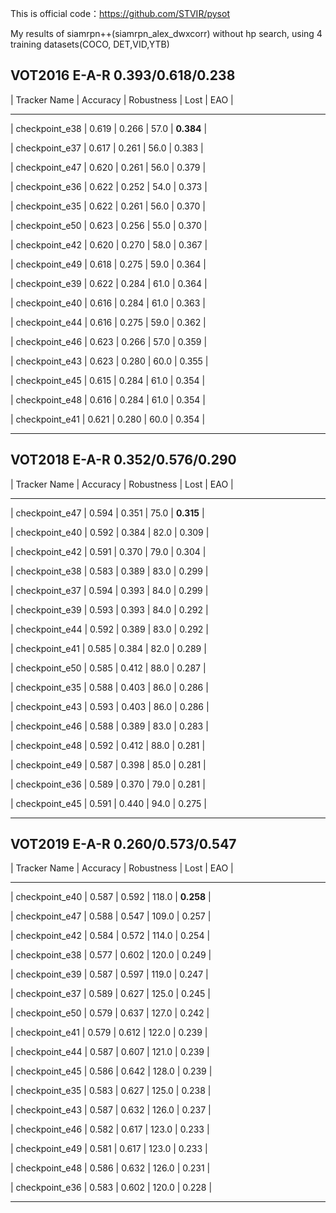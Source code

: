 This is official code：https://github.com/STVIR/pysot


My results of siamrpn++(siamrpn_alex_dwxcorr) without hp search, using 4 training datasets(COCO, DET,VID,YTB)


VOT2016   E-A-R       0.393/0.618/0.238
-------------------------------------------------------------------------

|  Tracker Name  | Accuracy | Robustness | Lost |  EAO  |

-------------------------------------------------------------------------

| checkpoint_e38 |  0.619   |   0.266    |    57.0     | **0.384** |

| checkpoint_e37 |  0.617   |   0.261    |    56.0     | 0.383 |

| checkpoint_e47 |  0.620   |   0.261    |    56.0     | 0.379 |

| checkpoint_e36 |  0.622   |   0.252    |    54.0     | 0.373 |

| checkpoint_e35 |  0.622   |   0.261    |    56.0     | 0.370 |

| checkpoint_e50 |  0.623   |   0.256    |    55.0     | 0.370 |

| checkpoint_e42 |  0.620   |   0.270    |    58.0     | 0.367 |

| checkpoint_e49 |  0.618   |   0.275    |    59.0     | 0.364 |

| checkpoint_e39 |  0.622   |   0.284    |    61.0     | 0.364 |

| checkpoint_e40 |  0.616   |   0.284    |    61.0     | 0.363 |

| checkpoint_e44 |  0.616   |   0.275    |    59.0     | 0.362 |

| checkpoint_e46 |  0.623   |   0.266    |    57.0     | 0.359 |

| checkpoint_e43 |  0.623   |   0.280    |    60.0     | 0.355 |

| checkpoint_e45 |  0.615   |   0.284    |    61.0     | 0.354 |

| checkpoint_e48 |  0.616   |   0.284    |    61.0     | 0.354 |

| checkpoint_e41 |  0.621   |   0.280    |    60.0     | 0.354 |

-------------------------------------------------------------------------



VOT2018  E-A-R  0.352/0.576/0.290
----------------------------------------------------------------

|  Tracker Name  | Accuracy | Robustness | Lost |  EAO  |

----------------------------------------------------------------

| checkpoint_e47 |  0.594   |   0.351    |    75.0     | **0.315** |

| checkpoint_e40 |  0.592   |   0.384    |    82.0     | 0.309 |

| checkpoint_e42 |  0.591   |   0.370    |    79.0     | 0.304 |

| checkpoint_e38 |  0.583   |   0.389    |    83.0     | 0.299 |

| checkpoint_e37 |  0.594   |   0.393    |    84.0     | 0.299 |

| checkpoint_e39 |  0.593   |   0.393    |    84.0     | 0.292 |

| checkpoint_e44 |  0.592   |   0.389    |    83.0     | 0.292 |

| checkpoint_e41 |  0.585   |   0.384    |    82.0     | 0.289 |

| checkpoint_e50 |  0.585   |   0.412    |    88.0     | 0.287 |

| checkpoint_e35 |  0.588   |   0.403    |    86.0     | 0.286 |

| checkpoint_e43 |  0.593   |   0.403    |    86.0     | 0.286 |

| checkpoint_e46 |  0.588   |   0.389    |    83.0     | 0.283 |

| checkpoint_e48 |  0.592   |   0.412    |    88.0     | 0.281 |

| checkpoint_e49 |  0.587   |   0.398    |    85.0     | 0.281 |

| checkpoint_e36 |  0.589   |   0.370    |    79.0     | 0.281 |

| checkpoint_e45 |  0.591   |   0.440    |    94.0     | 0.275 |

----------------------------------------------------------------



VOT2019  E-A-R  0.260/0.573/0.547
--------------------------------------------------------------------------

|  Tracker Name  | Accuracy | Robustness | Lost |  EAO  |

--------------------------------------------------------------------------

| checkpoint_e40 |  0.587   |   0.592    |    118.0    | **0.258** |

| checkpoint_e47 |  0.588   |   0.547    |    109.0    | 0.257 |

| checkpoint_e42 |  0.584   |   0.572    |    114.0    | 0.254 |

| checkpoint_e38 |  0.577   |   0.602    |    120.0    | 0.249 |

| checkpoint_e39 |  0.587   |   0.597    |    119.0    | 0.247 |

| checkpoint_e37 |  0.589   |   0.627    |    125.0    | 0.245 |

| checkpoint_e50 |  0.579   |   0.637    |    127.0    | 0.242 |

| checkpoint_e41 |  0.579   |   0.612    |    122.0    | 0.239 |

| checkpoint_e44 |  0.587   |   0.607    |    121.0    | 0.239 |

| checkpoint_e45 |  0.586   |   0.642    |    128.0    | 0.239 |

| checkpoint_e35 |  0.583   |   0.627    |    125.0    | 0.238 |

| checkpoint_e43 |  0.587   |   0.632    |    126.0    | 0.237 |

| checkpoint_e46 |  0.582   |   0.617    |    123.0    | 0.233 |

| checkpoint_e49 |  0.581   |   0.617    |    123.0    | 0.233 |

| checkpoint_e48 |  0.586   |   0.632    |    126.0    | 0.231 |

| checkpoint_e36 |  0.583   |   0.602    |    120.0    | 0.228 |

--------------------------------------------------------------------------

